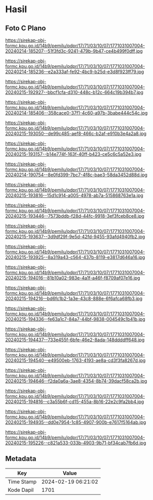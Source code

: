 # Hasil

## Foto C Plano

https://sirekap-obj-formc.kpu.go.id/14b9/pemilu/pdpr/17/71/03/10/07/1771031007004-20240214-185207--51f3fd3c-9241-479b-9b47-ce4b499f0dff.jpg

https://sirekap-obj-formc.kpu.go.id/14b9/pemilu/pdpr/17/71/03/10/07/1771031007004-20240214-185236--e2a333af-fe92-4bc9-b25d-e3d8f923ff79.jpg

https://sirekap-obj-formc.kpu.go.id/14b9/pemilu/pdpr/17/71/03/10/07/1771031007004-20240215-192927--bbcf1cfa-d310-448c-b12c-664c19b394b7.jpg

https://sirekap-obj-formc.kpu.go.id/14b9/pemilu/pdpr/17/71/03/10/07/1771031007004-20240214-185406--358cace0-37f1-4c60-a97b-3babe444c54c.jpg

https://sirekap-obj-formc.kpu.go.id/14b9/pemilu/pdpr/17/71/03/10/07/1771031007004-20240215-193050--de99c485-aef8-466c-b2af-e910b3e4a2a8.jpg

https://sirekap-obj-formc.kpu.go.id/14b9/pemilu/pdpr/17/71/03/10/07/1771031007004-20240215-193157--b14e774f-163f-40ff-b423-ce5c6c5a52e3.jpg

https://sirekap-obj-formc.kpu.go.id/14b9/pemilu/pdpr/17/71/03/10/07/1771031007004-20240214-190754--8e0fd399-7bc7-4f8c-bae3-58da3452d88d.jpg

https://sirekap-obj-formc.kpu.go.id/14b9/pemilu/pdpr/17/71/03/10/07/1771031007004-20240215-193816--15d1c914-a005-4978-ab7a-515868763e1a.jpg

https://sirekap-obj-formc.kpu.go.id/14b9/pemilu/pdpr/17/71/03/10/07/1771031007004-20240215-193446--7573bddb-f28d-44fc-9918-3ef3fceb8ce8.jpg

https://sirekap-obj-formc.kpu.go.id/14b9/pemilu/pdpr/17/71/03/10/07/1771031007004-20240215-193637--3d9df29f-9e5d-42fd-9455-93afd4940fb2.jpg

https://sirekap-obj-formc.kpu.go.id/14b9/pemilu/pdpr/17/71/03/10/07/1771031007004-20240215-193925--8a319a43-c564-437b-8119-e3817d646a16.jpg

https://sirekap-obj-formc.kpu.go.id/14b9/pemilu/pdpr/17/71/03/10/07/1771031007004-20240215-194016--81b10a02-983e-4a1f-a46f-f8709af07e16.jpg

https://sirekap-obj-formc.kpu.go.id/14b9/pemilu/pdpr/17/71/03/10/07/1771031007004-20240215-194216--bd6fc1b2-1a3e-43c8-888e-6f6afca68fb3.jpg

https://sirekap-obj-formc.kpu.go.id/14b9/pemilu/pdpr/17/71/03/10/07/1771031007004-20240215-194336--fe63a1c7-84a7-44bf-9838-004549c1b41b.jpg

https://sirekap-obj-formc.kpu.go.id/14b9/pemilu/pdpr/17/71/03/10/07/1771031007004-20240215-194437--733e455f-6bfe-46e2-8ada-148ddddff648.jpg

https://sirekap-obj-formc.kpu.go.id/14b9/pemilu/pdpr/17/71/03/10/07/1771031007004-20240215-194540--e49500eb-1763-4193-ae8a-cd3f3fa8267d.jpg

https://sirekap-obj-formc.kpu.go.id/14b9/pemilu/pdpr/17/71/03/10/07/1771031007004-20240215-194646--f2da0a6a-3ae8-4354-8b74-39dacf58ca2b.jpg

https://sirekap-obj-formc.kpu.go.id/14b9/pemilu/pdpr/17/71/03/10/07/1771031007004-20240215-194816--c3a55b6f-cd15-455a-8b16-22e2c9fa2bb4.jpg

https://sirekap-obj-formc.kpu.go.id/14b9/pemilu/pdpr/17/71/03/10/07/1771031007004-20240215-194935--dd0e7954-1c85-4907-900b-e7617f5164ab.jpg

https://sirekap-obj-formc.kpu.go.id/14b9/pemilu/pdpr/17/71/03/10/07/1771031007004-20240215-195226--c821a533-033b-4903-9b71-bf34cab7fb6d.jpg


## Metadata

| Key        | Value               |
| ---------- | ------------------- |
| Time Stamp | 2024-02-19 06:21:02 |
| Kode Dapil | 1701                |



